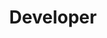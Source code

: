 ---
firstname: "Stephanie"
lastname: "Wei"
title: "Developer"
group: "member"
img: "swei.jpg"
graduating_year: 2024
github: "Stephanie0829"
---